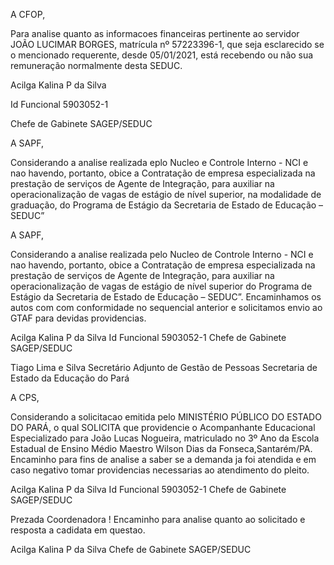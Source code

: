 A CFOP,



Para analise quanto as informacoes financeiras pertinente ao servidor JOÃO LUCIMAR BORGES, matrícula nº 57223396-1, que seja esclarecido se o mencionado requerente, desde 05/01/2021, está recebendo ou não sua remuneração normalmente desta SEDUC.



Acilga Kalina P da Silva

Id Funcional 5903052-1

Chefe de Gabinete SAGEP/SEDUC





A SAPF,



Considerando a analise realizada eplo Nucleo e Controle Interno - NCI  e nao havendo, portanto, obice a Contratação de empresa especializada na prestação
de serviços de Agente de Integração, para auxiliar na
operacionalização de vagas de estágio de nível
superior, na modalidade de graduação, do Programa
de Estágio da Secretaria de Estado de Educação –
SEDUC”




A SAPF,


Considerando a analise realizada pelo Nucleo de Controle Interno - NCI  e nao havendo, portanto, obice a Contratação de empresa especializada na prestação de serviços de Agente de Integração, para auxiliar na operacionalização de vagas de estágio de nível superior do Programa de Estágio da Secretaria de Estado de Educação – SEDUC”. Encaminhamos os autos com com conformidade no sequencial anterior e solicitamos envio ao GTAF para devidas providencias.




Acilga Kalina P da Silva
Id Funcional 5903052-1
Chefe de Gabinete SAGEP/SEDUC










Tiago Lima e Silva
Secretário Adjunto de Gestão de Pessoas
Secretaria de Estado da Educação do Pará


A CPS,


Considerando a solicitacao emitida pelo MINISTÉRIO PÚBLICO DO ESTADO DO PARÁ, o qual SOLICITA que providencie o Acompanhante Educacional Especializado para João Lucas Nogueira, matriculado no 3º Ano da Escola Estadual de Ensino Médio Maestro Wilson Dias da Fonseca,Santarém/PA. Encaminho para fins de analise a saber se a demanda ja foi atendida e em caso negativo tomar providencias necessarias ao atendimento do pleito.



Acilga Kalina P da Silva
Id Funcional 5903052-1
Chefe de Gabinete SAGEP/SEDUC

Prezada Coordenadora !
Encaminho para analise quanto ao solicitado e resposta a cadidata em questao.

Acilga Kalina P da Silva
Chefe de Gabinete SAGEP/SEDUC

